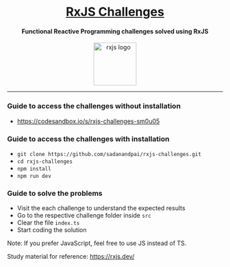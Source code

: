 <div align="center">
  <h1><a href="https://sadanandpai.github.io/rxjs-challenges/dist/">RxJS Challenges</a></h1>
  <h4>Functional Reactive Programming challenges solved using RxJS</h4>
  <img src="https://user-images.githubusercontent.com/12962887/179575600-eca5a9b4-2455-456a-8dbc-5d2b905b3c98.png" alt="rxjs logo" height="100px" />
</div>

---

### Guide to access the challenges without installation

- https://codesandbox.io/s/rxjs-challenges-sm0u05

### Guide to access the challenges with installation 

- `git clone https://github.com/sadanandpai/rxjs-challenges.git`
- `cd rxjs-challenges`
- `npm install`
- `npm run dev`

### Guide to solve the problems

- Visit the each challenge to understand the expected results
- Go to the respective challenge folder inside `src`
- Clear the file `index.ts`
- Start coding the solution

Note: If you prefer JavaScript, feel free to use JS instead of TS.

Study material for reference: https://rxjs.dev/
